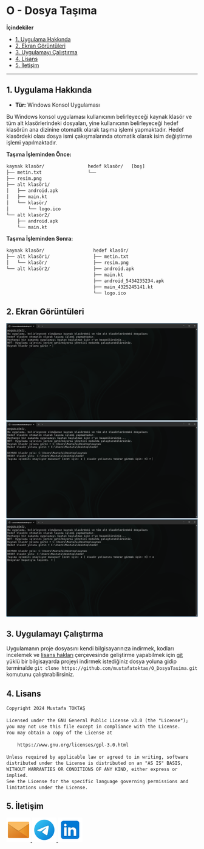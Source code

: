 # O - Dosya Taşıma

**İçindekiler**

  - [1. Uygulama Hakkında](#1-uygulama-hakkında)
  - [2. Ekran Görüntüleri](#2-ekran-görüntüleri)
  - [3. Uygulamayı Çalıştırma](#3-uygulamayı-çalıştırma)
  - [4. Lisans](#4-lisans)
  - [5. İletişim](#5-i̇letişim)

---


## 1. Uygulama Hakkında

  - **Tür:** Windows Konsol Uygulaması

Bu Windows konsol uygulaması kullanıcının belirleyeceği kaynak klasör ve tüm alt
klasörlerindeki dosyaları, yine kullanıcının belirleyeceği hedef klasörün
ana dizinine otomatik olarak taşıma işlemi yapmaktadır. Hedef klasördeki olası
dosya ismi çakışmalarında otomatik olarak isim değiştirme işlemi yapılmaktadır.

**Taşıma İşleminden Önce:**
```
kaynak klasör/                hedef klasör/   [boş]
├── metin.txt                 └── 
├── resim.png                 
├── alt klasör1/
│   ├── android.apk
│   ├── main.kt
│   └── klasör/
│       └── logo.ico    
└── alt klasör2/
    ├── android.apk
    └── main.kt
```
**Taşıma İşleminden Sonra:**
```
kaynak klasör/                  hedef klasör/
├── alt klasör1/                ├── metin.txt
│   └── klasör/                 ├── resim.png
└── alt klasör2/                ├── android.apk
                                ├── main.kt
                                ├── android_5434235234.apk
                                ├── main_4325245141.kt
                                └── logo.ico                              
```


## 2. Ekran Görüntüleri

![Ekran Görüntüsü 1](./Readme%20Resources/Ekran%20Görüntüleri/Ekran%20Görüntüsü%201.png)
![Ekran Görüntüsü 2](./Readme%20Resources/Ekran%20Görüntüleri/Ekran%20Görüntüsü%202.png)
![Ekran Görüntüsü 3](./Readme%20Resources/Ekran%20Görüntüleri/Ekran%20Görüntüsü%203.png)


## 3. Uygulamayı Çalıştırma

Uygulamanın proje dosyasını kendi bilgisayarınıza indirmek, kodları incelemek ve
 [lisans hakları](#4-lisans) çerçevesinde geliştirme yapabilmek için [git](https://git-scm.com)
yüklü bir bilgisayarda projeyi indirmek istediğiniz dosya yoluna gidip terminalde
`git clone https://github.com/mustafatoktas/O_DosyaTasima.git`
komutunu çalıştırabilirsiniz.


## 4. Lisans

    Copyright 2024 Mustafa TOKTAŞ

    Licensed under the GNU General Public License v3.0 (the "License");
    you may not use this file except in compliance with the License.
    You may obtain a copy of the License at

        https://www.gnu.org/licenses/gpl-3.0.html

    Unless required by applicable law or agreed to in writing, software
    distributed under the License is distributed on an "AS IS" BASIS,
    WITHOUT WARRANTIES OR CONDITIONS OF ANY KIND, either express or implied.
    See the License for the specific language governing permissions and
    limitations under the License.


## 5. İletişim

<p align="left">
  <a href="mailto:info@mustafatoktas.com" target="_blank"> <img src="./Readme Resources/İletişim/Mail.png" alt="Mail" width="64" heigh="64"/> </a>
  <a href="https://t.me/mustafatoktas00" target="_blank"> <img src="./Readme Resources/İletişim/Telegram.png" alt="Telegram" width="64" heigh="64"/> </a>
  <a href="https://www.linkedin.com/in/mustafatoktas/" target="_blank"> <img src="./Readme Resources/İletişim/LinkedIn.png" alt="LinkedIn" width="64" heigh="64"/> </a>
</p>